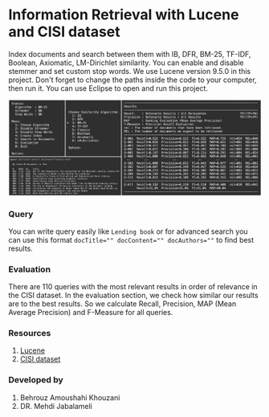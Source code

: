 # Information Retrieval with Lucene and CISI dataset
 Index documents and search between them with IB, DFR, BM-25, TF-IDF, Boolean, Axiomatic, LM-Dirichlet similarity. You can enable and disable stemmer and set custom stop words. We use Lucene version 9.5.0 in this project. Don't forget to change the paths inside the code to your computer, then run it. You can use Eclipse to open and run this project.


 <img src="/screenshot.webp" />

 
 ### Query
  You can write query easily like ```Lending book``` or for advanced search you can use this format
  ```docTitle="" docContent="" docAuthors=""``` to find best results.

 ### Evaluation
  There are 110 queries with the most relevant results in order of relevance in the CISI dataset. In the evaluation section, we check how similar our results are to the best results. So we calculate Recall, Precision, MAP (Mean Average Precision) and F-Measure for all queries.


 ### Resources
 1. <a href="https://github.com/apache/lucene" alt="Apache Lucene">Lucene</a>
 2. <a href="https://www.kaggle.com/datasets/dmaso01dsta/cisi-a-dataset-for-information-retrieval" alt="CISI dataset">CISI dataset</a>

 
 ### Developed by
 1. Behrouz Amoushahi Khouzani
 2. DR. Mehdi Jabalameli

